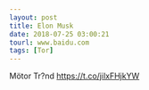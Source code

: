 ```yaml
---
layout: post
title: Elon Musk
date: 2018-07-25 03:00:21
tourl: www.baidu.com
tags: [Tor]
---
```

Mötor Tr?nd
https://t.co/jilxFHjkYW